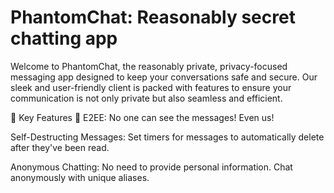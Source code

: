 # PhantomChat: Reasonably secret chatting app

Welcome to PhantomChat, the reasonably private, privacy-focused messaging app designed to keep your conversations safe and secure. Our sleek and user-friendly client is packed with features to ensure your communication is not only private but also seamless and efficient.

🌟 Key Features 🌟
E2EE: No one can see the messages! Even us!

Self-Destructing Messages: Set timers for messages to automatically delete after they've been read.

Anonymous Chatting: No need to provide personal information. Chat anonymously with unique aliases.
